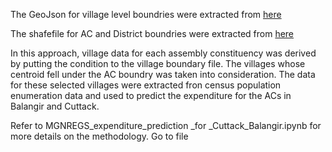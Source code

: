 The GeoJson for village level boundries were extracted from [here](https://github.com/datameet/indian_village_boundaries)

The shafefile for AC and District boundries were extracted from [here](https://github.com/datameet/maps/tree/master/assembly-constituencies)

In this approach, village data for each assembly constituency was derived by putting the condition to the village boundary file. The villages whose centroid fell under the AC boundry was taken into consideration. The data for these selected villages were extracted fron census population enumeration data and used to predict the expenditure for the ACs in Balangir and Cuttack.

Refer to MGNREGS_expenditure_prediction _for _Cuttack_Balangir.ipynb for more details on the methodology. 
Go to file
